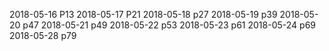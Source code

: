 2018-05-16 P13
2018-05-17 P21
2018-05-18 p27
2018-05-19 p39
2018-05-20 p47
2018-05-21 p49
2018-05-22 p53
2018-05-23 p61
2018-05-24 p69
2018-05-28 p79
